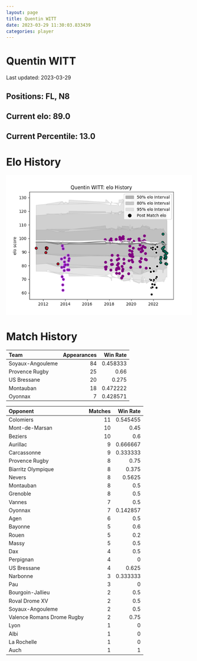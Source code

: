 ```yaml
---  
layout: page  
title: Quentin WITT  
date: 2023-03-29 11:30:03.833439  
categories: player  
---
```

# Quentin WITT


Last updated: 2023-03-29
## Positions: FL, N8

## Current elo: 89.0

## Current Percentile: 13.0

# Elo History


![elo history](history_QuentinWITT.png)
# Match History


| Team             |   Appearances |   Win Rate |
|:-----------------|--------------:|-----------:|
| Soyaux-Angouleme |            84 |   0.458333 |
| Provence Rugby   |            25 |   0.66     |
| US Bressane      |            20 |   0.275    |
| Montauban        |            18 |   0.472222 |
| Oyonnax          |             7 |   0.428571 |

| Opponent                   |   Matches |   Win Rate |
|:---------------------------|----------:|-----------:|
| Colomiers                  |        11 |   0.545455 |
| Mont-de-Marsan             |        10 |   0.45     |
| Beziers                    |        10 |   0.6      |
| Aurillac                   |         9 |   0.666667 |
| Carcassonne                |         9 |   0.333333 |
| Provence Rugby             |         8 |   0.75     |
| Biarritz Olympique         |         8 |   0.375    |
| Nevers                     |         8 |   0.5625   |
| Montauban                  |         8 |   0.5      |
| Grenoble                   |         8 |   0.5      |
| Vannes                     |         7 |   0.5      |
| Oyonnax                    |         7 |   0.142857 |
| Agen                       |         6 |   0.5      |
| Bayonne                    |         5 |   0.6      |
| Rouen                      |         5 |   0.2      |
| Massy                      |         5 |   0.5      |
| Dax                        |         4 |   0.5      |
| Perpignan                  |         4 |   0        |
| US Bressane                |         4 |   0.625    |
| Narbonne                   |         3 |   0.333333 |
| Pau                        |         3 |   0        |
| Bourgoin-Jallieu           |         2 |   0.5      |
| Roval Drome XV             |         2 |   0.5      |
| Soyaux-Angouleme           |         2 |   0.5      |
| Valence Romans Drome Rugby |         2 |   0.75     |
| Lyon                       |         1 |   0        |
| Albi                       |         1 |   0        |
| La Rochelle                |         1 |   0        |
| Auch                       |         1 |   1        |